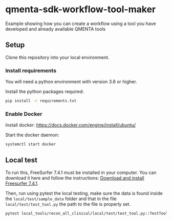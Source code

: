 # qmenta-sdk-workflow-tool-maker
Example showing how you can create a workflow using a tool you have developed and already available QMENTA tools

## Setup

Clone this repository into your local environment.


### Install requirements

You will need a python environment with version 3.8 or higher.

Install the python packages required: 

```bash
pip install -r requirements.txt
```
### Enable Docker

Install docker: https://docs.docker.com/engine/install/ubuntu/

Start the docker daemon: 

```bash
systemctl start docker
```

## Local test

To run this, FreeSurfer 7.4.1 must be installed
in your computer. You can download it here and follow the instructions:
[Download and install Freesurfer 7.4.1](https://surfer.nmr.mgh.harvard.edu/fswiki/rel7downloads).

Then, run using pytest the local testing, make sure the data is found inside the `local/test/sample_data` folder and that in the
file `local/test/test_tool.py` the path to the file is properly set. 
```bash
pytest local_tools/recon_all_clinical/local/test/test_tool.py::TestTool::test_basic_call
```